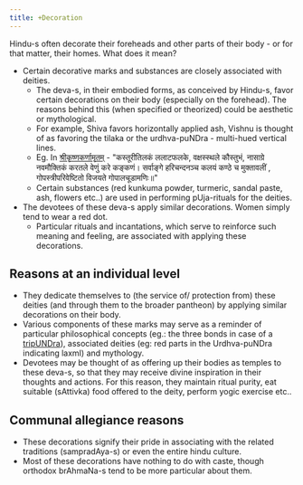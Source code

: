 ```yaml
---
title: +Decoration
---
```

  

Hindu-s often decorate their foreheads and other parts of their body - or for that matter, their homes. What does it mean?

- Certain decorative marks and substances are closely associated with deities.
    - The deva-s, in their embodied forms, as conceived by Hindu-s, favor certain decorations on their body (especially on the forehead). The reasons behind this (when specified or theorized) could be aesthetic or mythological.
    - For example, Shiva favors horizontally applied ash, Vishnu is thought of as favoring the tilaka or the urdhva-puNDra - multi-hued vertical lines.
    - Eg. In [श्रीकृष्णकर्णामृतम्](http://sanskritdocuments.org/doc_vishhnu/kkarna.html?lang=sa) - "कस्तूरीतिलकं ललाटफलके, वक्षस्स्थले कौस्तुभं, नासाग्रे नवमौक्तिकं करतले वेणुं करे कङ्कणं। सर्वाङ्गे हरिचन्दनञ्च कलयं कण्ठे च मुक्तावलीं , गोपस्त्रीपरिवेष्टितो विजयते गोपालचूडामणिः॥"
    - Certain substances (red kunkuma powder, turmeric, sandal paste, ash, flowers etc..) are used in performing pUja-rituals for the deities.
- The devotees of these deva-s apply similar decorations. Women simply tend to wear a red dot.
  - Particular rituals and incantations, which serve to reinforce such meaning and feeling, are associated with applying these decorations.

## Reasons at an individual level
- They dedicate themselves to (the service of/ protection from) these deities (and through them to the broader pantheon) by applying similar decorations on their body.
- Various components of these marks may serve as a reminder of particular philosophical concepts (eg.: the three bonds in case of a [tripUNDra](https://en.wikipedia.org/wiki/Tripundra)), associated deities (eg: red parts in the Urdhva-puNDra indicating laxmI) and mythology.
- Devotees may be thought of as offering up their bodies as temples to these deva-s, so that they may receive divine inspiration in their thoughts and actions. For this reason, they maintain ritual purity, eat suitable (sAttivka) food offered to the deity, perform yogic exercise etc..

## Communal allegiance reasons
- These decorations signify their pride in associating with the related traditions (sampradAya-s) or even the entire hindu culture.
- Most of these decorations have nothing to do with caste, though orthodox brAhmaNa-s tend to be more particular about them.
